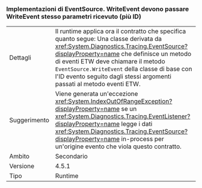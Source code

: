 ### <a name="eventsourcewriteevent-impls-must-pass-writeevent-the-same-parameters-that-it-received-plus-id"></a>Implementazioni di EventSource. WriteEvent devono passare WriteEvent stesso parametri ricevuto (più ID)

|   |   |
|---|---|
|Dettagli|Il runtime applica ora il contratto che specifica quanto segue: Una classe derivata da <xref:System.Diagnostics.Tracing.EventSource?displayProperty=name> che definisce un metodo di eventi ETW deve chiamare il metodo <code>EventSource.WriteEvent</code> della classe di base con l'ID evento seguito dagli stessi argomenti passati al metodo eventi ETW.|
|Suggerimento|Viene generata un'eccezione <xref:System.IndexOutOfRangeException?displayProperty=name> se un <xref:System.Diagnostics.Tracing.EventListener?displayProperty=name> legge i dati <xref:System.Diagnostics.Tracing.EventSource?displayProperty=name> in-process per un'origine evento che viola questo contratto.|
|Ambito|Secondario|
|Versione|4.5.1|
|Tipo|Runtime|

